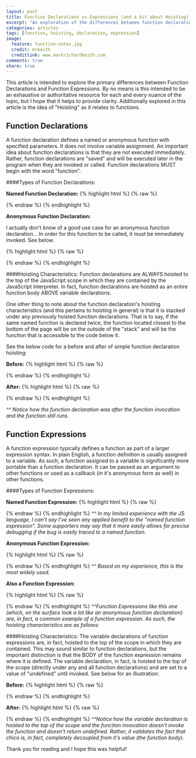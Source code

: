 ```yaml
---
layout: post
title: Function Declarations vs Expressions (and a bit about Hoisting)
excerpt: "An exploration of the differences between function declaration, expressions, and hoisting"
categories: articles
tags: [function, hoisting, declaration, expression]
image:
  feature: function-notes.jpg
  credit: mrkeith
  creditlink: www.markrichardkeith.com
comments: true
share: true
---
```


This article is intended to explore the primary differences between Function Declarations and Function Expressions. By no means is this intended to be an exhaustive or authoritative resource for each and every nuance of the topic, but I hope that it helps to provide clarity. Additionally explored in this article is the idea of "Hoisting" as it relates to functions.  

## Function Declarations

A function declaration defines a named or anonymous function with specified parameters. It does not involve variable assignment. An important idea about function declarations is that they are not executed immediately. Rather, function declarations are "saved" and will be executed later in the program when they are invoked or called. Function declarations MUST begin with the word "function".

####Types of Function Declarations:

**Named Function Declaration:** 
{% highlight html %}
{% raw %}
  <script>
    function hola (decir) {
      console.log("Buenos días");
      return decir;
    }
    //Can be invoked as follows
    hola("Vuelvo enseguida")
  </script> 
{% endraw %}
{% endhighlight %}

**Anonymous Function Declaration:**

I actually don't know of a good use case for an anonymous function declaration... In order for this function to be called, it must be immediately invoked. See below. 

{% highlight html %}
{% raw %}
  <script>
    function (decir) {
      console.log("anónimo");
      return decir;
    }
    //immediately invoked
    function (decir) {
      console.log("anónimo");
      return decir;
    }("Vuelvo enseguida");
  </script>
{% endraw %}
{% endhighlight %} 

####Hoisting Characteristics:
Function declarations are ALWAYS hoisted to the top of the JavaScript scope in which they are contained by the JavaScript interpreter. In fact, function declarations are hoisted as an entire function body ABOVE variable declarations. 

One other thing to note about the function declaration's hoisting characteristics (and this pertains to hoisting in general) is that it is stacked under any previously hoisted function declarations. That is to say, if the same named function is declared twice, the function located closest to the bottom of the page will be on the outside of the "stack" and will be the function that is accessible to the code below it.


See the below code for a before and after of simple function declaration hoisting: 

**Before:**
{% highlight html %}
{% raw %}
  <script>

    var chica = "bonita"; 
    var chico = function(que) {
      return que;
    }
    hola("Buenas tardes"); //returns "Buenas tardes"

    function hola (decir) {
      console.log("Buenos días");
      return decir;
    }
  </script> 
{% endraw %}
{% endhighlight %}

**After:** 
{% highlight html %}
{% raw %}
  <script>
    function hola (decir) {
      console.log("Buenos días");
      return decir;
    }

    hola("Buenas tardes"); //returns "Buenas tardes"

    var chica = "bonita"; 
    var chico = function(que) {
      return que;
    }

    /*function hola (decir) {
      console.log("Buenos días");
      return decir;
    }*/
  </script> 
{% endraw %}
{% endhighlight %}

*^^ Notice how the function declaration was after the function invocation and the function still runs.* 

## Function Expressions

A function expression typically defines a function as part of a larger expression syntax. In plain English, a function definition is usually assigned to a variable. As such, a function assigned to a variable is significantly more portable than a function declaration. It can be passed as an argument to other functions or used as a callback (in it's anonymous form as well) in other functions.  

####Types of Function Expressions:

**Named Function Expression:** 
{% highlight html %}
{% raw %}
  <script>
    var aFunc = function hola (decir) {
      console.log("Buenos días");
      return decir;
    }
    //Can be invoked as follows
    aFunc("Vuelvo enseguida");
  </script> 
{% endraw %}
{% endhighlight %}
*^^ In my limited experience with the JS language, I can't say I've seen any applied benefit to the "named function expression". Some supporters may say that it more easily allows for precise debugging if the bug is easily traced to a named function.*

**Anonymous Function Expression:**

{% highlight html %}
{% raw %}
  <script>
    var aFunc = function (decir) {
      console.log("anónimo");
      return decir;
    }
    //Can be invoked as follows
    aFunc("Vuelvo enseguida");
  </script>
{% endraw %}
{% endhighlight %}
*^^ Based on my experience, this is the most widely used.* 

**Also a Function Expression:** 

{% highlight html %}
{% raw %}
  <script>
    //This is a function expression.
    (function () {})

    //We may be more used to seeing it in this context
    _.each(collection, function(){})

  </script>
{% endraw %}
{% endhighlight %}
*^^Function Expressions like this one (which, on the surface look a lot like an anonymous function declaration) are, in fact, a common example of a function expression. As such, the hoisting characteristics are as follows:*

####Hoisting Characteristics:
The variable declarations of function expressions are, in fact, hoisted to the top of the scope in which they are contained. This may sound similar to function declarations, but the important distinction is that the BODY of the function expression remains where it is defined. The variable declaration, in fact, is hoisted to the top of the scope (directly under any and all function declarations) and are set to a value of "undefined" until invoked. See below for an illustration: 

**Before:**
{% highlight html %}
{% raw %}
  <script>
    var chica = "bonita"; 
    chico("Buenas tardes");
    var chico = function(que) {
      return que;
    }
  </script> 
{% endraw %}
{% endhighlight %}

**After:** 
{% highlight html %}
{% raw %}
  <script>
    var chica = "bonita";
    var chico = undefined; 
    chico("Buenas tardes"); //returns [Type Error: chico is not a function];
    /*var chico = function(que) {
      return que;
    }*/
  </script> 
{% endraw %}
{% endhighlight %}
*^^Notice how the variable declaration is hoisted to the top of the scope and the function invocation doesn't invoke the function and doesn't return undefined. Rather, it validates the fact that chico is, in fact, completely decoupled from it's value (the function body).*

Thank you for reading and I hope this was helpful! 





